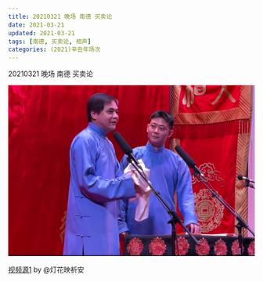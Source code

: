 ```yaml
---
title: 20210321 晚场 南德 买卖论
date: 2021-03-21
updated: 2021-03-21
tags: [南德, 买卖论, 相声] 
categories: (2021)辛丑年场次
---
```

20210321 晚场 南德 买卖论

![](https://raw.githubusercontent.com/rhenginium/image/main/20210405011133.png)

[视频源1](https://m.weibo.cn/1950216183/4617308120818903)  by @灯花映祈安